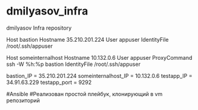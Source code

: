 # dmilyasov_infra
dmilyasov Infra repository

Host bastion
  Hostname 35.210.201.224
  User appuser
  IdentityFile /root/.ssh/appuser

Host someinternalhost
  Hostname 10.132.0.6
  User appuser
  ProxyCommand ssh -W %h:%p bastion
  IdentityFile /root/.ssh/appuser

bastion_IP = 35.210.201.224
someinternalhost_IP = 10.132.0.6
testapp_IP = 34.91.63.229
testapp_port = 9292

#Ansible
#Реализован простой плейбук, клонирующий в vm репозиторий
